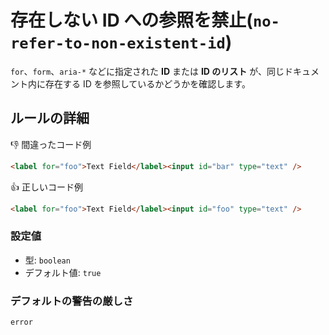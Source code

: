 # 存在しない ID への参照を禁止(`no-refer-to-non-existent-id`)

`for`、`form`、`aria-*` などに指定された **ID** または **ID のリスト** が、同じドキュメント内に存在する ID を参照しているかどうかを確認します。

## ルールの詳細

👎 間違ったコード例

```html
<label for="foo">Text Field</label><input id="bar" type="text" />
```

👍 正しいコード例

```html
<label for="foo">Text Field</label><input id="foo" type="text" />
```

### 設定値

- 型: `boolean`
- デフォルト値: `true`

### デフォルトの警告の厳しさ

`error`
